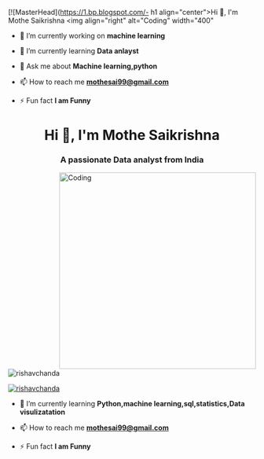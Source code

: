 [![MasterHead](https://1.bp.blogspot.com/-
h1 align="center">Hi 👋, I'm Mothe Saikrishna</h1>
<img align="right" alt="Coding" width="400" 



- 🔭 I’m currently working on **machine learning**

- 🌱 I’m currently learning **Data anlayst**

- 💬 Ask me about **Machine learning,python**

- 📫 How to reach me **mothesai99@gmail.com**

- ⚡ Fun fact **I am Funny**
<h1 align="center">Hi 👋, I'm Mothe Saikrishna</h1>
<h3 align="center">A passionate Data analyst from India</h3>
<img align="right" alt="Coding" width="400" src="https://cdn.dribbble.com/users/1162077/screenshots/3848914/programmer.gif">


<p align="left"> <img src="https://komarev.com/ghpvc/?username=rishavchanda&label=Profile%20views&color=0e75b6&style=flat" alt="rishavchanda" /> </p>

<p align="left"> <a href="https://twitter.com/rishavchanda" target="blank"><img src="https://img.shields.io/twitter/follow/rishavchanda?logo=twitter&style=for-the-badge" alt="rishavchanda" /></a> </p>


- 🌱 I’m currently learning **Python,machine learning,sql,statistics,Data visulizatation**

- 📫 How to reach me **mothesai99@gmail.com**

- ⚡ Fun fact **I am Funny**
